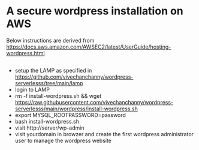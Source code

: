 # A secure wordpress installation on AWS

Below instructions are derived from https://docs.aws.amazon.com/AWSEC2/latest/UserGuide/hosting-wordpress.html

##
- setup the LAMP as specified in https://github.com/vivechanchanny/wordpress-serverlesss/tree/main/lamp
- login to LAMP
- rm -f install-wordpress.sh && wget https://raw.githubusercontent.com/vivechanchanny/wordpress-serverlesss/main/wordpress/install-wordpress.sh
- export MYSQL_ROOTPASSWORD=password
- bash install-wordpress.sh
- visit http://server/wp-admin
- visit yourdomain in browzer and create the first wordpress administrator user to manage the wordpress website
